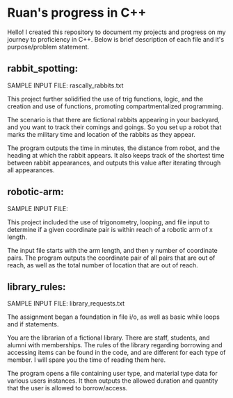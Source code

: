 # Ruan's progress in C++
Hello! I created this repository to document my projects and progress on my journey
to proficiency in C++. Below is brief description of each file and it's purpose/problem statement.


## rabbit_spotting: 
SAMPLE INPUT FILE: rascally_rabbits.txt

This project further solidified the use of trig functions, logic, and the creation and use of functions, promoting compartmentalized programming.

The scenario is that there are fictional rabbits appearing in your backyard, and you want to track their comings
and goings. So you set up a robot that marks the military time and location of the rabbits as they appear.

The program outputs the time in minutes, the distance from robot, and the heading at which the rabbit appears.
It also keeps track of the shortest time between rabbit appearances, and outputs this value after iterating through all 
appearances.

## robotic-arm:
SAMPLE INPUT FILE:

This project included the use of trigonometry, looping, and file input to determine if a given coordinate pair is within reach of a robotic arm 
of x length. 

The input file starts with the arm length, and then y number of coordinate pairs.
The program outputs the coordinate pair of all pairs that are out of reach, as well as the total number of location that are out of reach.

## library_rules:
SAMPLE INPUT FILE: library_requests.txt

The assignment began a foundation in file i/o, as well as basic while loops and if statements.

You are the librarian of a fictional library. There are staff, students, and alumni with memberships. The rules of the library regarding borrowing and accessing items can be found in the code, and are different for each type of member. I will spare you the time of reading them here. 

The program opens a file containing user type, and material type data for various users instances. It then outputs the allowed duration and quantity that the user is allowed to borrow/access.
